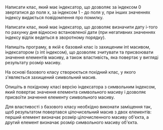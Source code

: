 Написати клас, який має індексатор, що дозволяє за індексом 0 звертатися до поля x, за індексом 1 - до поля y, при інших значеннях індексу видається повідомлення про помилку.

Написати клас, який має індексатор, що дозволяє визначити дату i-того по рахунку дня відносно встановленої дати (при негативних значеннях індексу відлік ведеться в зворотному порядку).

Напишіть програму, в якій є базовий клас із захищеним int масивом, індексатором (з int індексом), що дозволяє зчитувати та присвоювати значення елементів масиву, а також властивість, яка повертає у вигляді результату розмір масиву.

На основі базового класу створюється похідний клас, у якого з'являється захищений символьний масив.

Опишіть в похідному класі версію індексатора з символьним індексом, який повертає значення елемента символьного масиву і дозволяє присвоїти значення елементу символьного масиву.

Для властивості з базового класу необхідно виконати заміщення так, щоб результатом повертався цілочисельний масив з двох елементів: перший елемент визначає розмір цілочисленного масиву об'єкта, а другий елемент визначає розмір символьного масиву об'єкта.